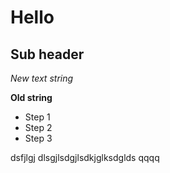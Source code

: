 # Hello

## Sub header

*New text string*

**Old string**

* Step 1
* Step 2
* Step 3


dsfjlgj dlsgjlsdgjlsdkjglksdglds
qqqq